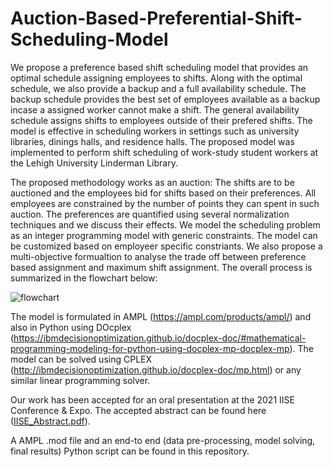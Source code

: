 # Auction-Based-Preferential-Shift-Scheduling-Model

We propose a preference based shift scheduling model that provides an optimal schedule assigning employees to shifts. Along with the optimal schedule, we also provide a backup and a full availability schedule. The backup schedule provides the best set of employees available as a backup incase a assigned worker cannot make a shift. The general availability schedule assigns shifts to employees outside of their prefered shifts. The model is effective in scheduling workers in settings such as university libraries, dinings halls, and residence halls. The proposed model was implemented to perform shift scheduling of work-study student workers at the Lehigh University Linderman Library.

The proposed methodology works as an auction: The shifts are to be auctioned and the employees bid for shifts based on their preferences. All employees are constrained by the number of points they can spent in such auction. The preferences are quantified using several normalization techniques and we discuss their effects. We model the scheduling problem as an integer programming model with generic constraints. The model can be customized based on employeer specific constriants. We also propose a multi-objective formualtion to analyse the trade off between preference based assignment and maximum shift assignment. The overall process is summarized in the flowchart below:

![flowchart](https://user-images.githubusercontent.com/71509604/106329159-fd34d000-624e-11eb-902b-64ca1e5cb07f.PNG)

The model is formulated in AMPL (https://ampl.com/products/ampl/) and also in Python using DOcplex (https://ibmdecisionoptimization.github.io/docplex-doc/#mathematical-programming-modeling-for-python-using-docplex-mp-docplex-mp). The model can be solved using CPLEX (http://ibmdecisionoptimization.github.io/docplex-doc/mp.html) or any similar linear programming solver. 

Our work has been accepted for an oral presentation at the 2021 IISE Conference & Expo. The accepted abstract can be found here ([IISE_Abstract.pdf](https://github.com/vedpatel49/Auction-Based-Preferential-Shift-Assignment-Model/files/5913754/IISE_Abstract_Final.pdf)). 

A AMPL .mod file and an end-to end (data pre-processing, model solving, final results) Python script can be found in this repository.

